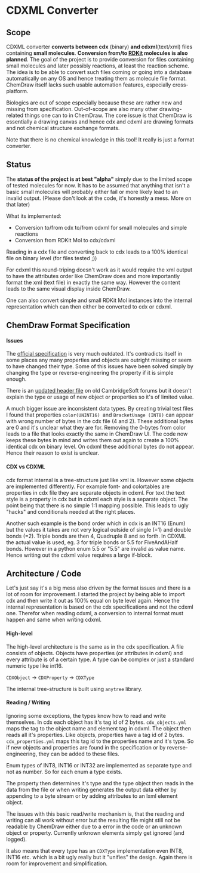 # CDXML Converter

## Scope

CDXML converter **converts between cdx** (binary) **and cdxml**(text/xml) files containing **small molecules**. **Conversion from/to [RDKit](https://github.com/rdkit/rdkit) molecules is also planned**. The goal of the project is to provide conversion for files containing small molecules and later possibly reactions, at least the reaction scheme. The idea is to be able to convert such files coming or going into a database automatically on any OS and hence treating them as molecule file format. ChemDraw itself lacks such usable automation features, especially cross-platform.

Biologics are out of scope especially because these are rather new and missing from specification. Out-of-scope are also many other drawing-related things one can to in ChemDraw. The core issue is that ChemDraw is essentially a drawing canvas and hence cdx and cdxml are drawing formats and not chemical structure exchange formats.

Note that there is no chemical knowledge in this tool! It really is just a format converter.

## Status

The **status of the project is at best "alpha"** simply due to the limited scope of tested molecules for now. It has to be assumed that anything that isn't a basic small molecules will probably either fail or more likely lead to an invalid output. (Please don't look at the code, it's honestly a mess. More on that later)

What its implemented:

- Conversion to/from cdx to/from cdxml for small molecules and simple reactions
- Conversion from RDKit Mol to cdx/cdxml

Reading in a cdx file and converting back to cdx leads to a 100% identical file on binary level (for files tested ;))

For cdxml this round-triping doesn't work as it would require the xml output to have the attributes order like ChemDraw does and more importantly format the xml (text file) in exactly the same way. However the content leads to the same visual display inside ChemDraw.

One can also convert simple and small RDKit Mol instances into the internal representation which can then either be converted to cdx or cdxml.

## ChemDraw Format Specification

#### Issues

The [official specification](https://www.cambridgesoft.com/services/documentation/sdk/chemdraw/cdx/General.htm) is very much outdated. It's contradicts itself in some places any many properties and objects are outright missing or seem to have changed their type. Some of this issues have been solved simply by changing the type or reverse-engineering the property if it is simple enough.

There is an [updated header file](http://forums.cambridgesoft.com/messageview.aspx?catid=12&threadid=3822) on old CambridgeSoft forums but it doesn't explain the type or usage of new object or properties so it's of limited value.

A much bigger issue are inconsistent data types. By creating trivial test files I found that properties `color(UNINT16) `and `BracketUsage (INT8)` can appear with wrong number of bytes in the cdx file (4 and 2). These additional bytes are 0 and it's unclear what they are for. Removing the 0-bytes from color leads to a file that looks exactly the same in ChemDraw UI. The code now keeps these bytes in mind and writes them out again to create a 100% identical cdx on binary level. On cdxml these additional bytes do not appear. Hence their reason to exist is unclear.

#### CDX vs CDXML

cdx format internal is a tree-structure just like xml is. However some objects are implemented differently. For example font- and colortables are properties in cdx file they are separate objects in cdxml. For text the text style is a property in cdx but in cdxml each style is a separate object. The point being that there is no simple 1:1 mapping possible. This leads to ugly "hacks" and conditionals needed at the right places.

Another such example is the bond order which in cdx is an INT16 (Enum) but the values it takes are not very logical outside of single (=1) and double bonds (=2). Triple bonds are then 4, Quadruple 8 and so forth. In CDXML the actual value is used, eg. 3 for triple bonds or 5.5 for FiveAndAHalf bonds. However in a python enum 5.5 or "5.5" are invalid as value name. Hence writing out the cdxml value requires a large if-block.

## Architecture / Code

Let's just say it's a big mess also driven by the format issues and there is a lot of room for improvement. I started the project by being able to import cdx and then write it out as 100% equal on byte level again. Hence the internal representation is based on the cdx specifications and not the cdxml one. Therefor when reading cdxml, a conversion to internal format must happen and same when writing cdxml.

#### High-level

The high-level architecture is the same as in the cdx specification. A file consists of objects. Objects have properties (or attributes in cdxml) and every attribute is of a certain type. A type can be complex or just a standard numeric type like int16. 

`CDXObject` -> `CDXProperty` -> `CDXType`

The internal tree-structure is built using `anytree` library. 

#### Reading / Writing

Ignoring some exceptions, the types know how to read and write themselves. In cdx each object has it's tag id of 2 bytes. `cdx_objects.yml` maps the tag to the object name and element tag in cdxml. The object then reads all it's properties. Like objects, properties have a tag id of 2 bytes. `cdx_properties.yml` maps this tag id to the properties name and it's type. So if new objects and properties are found in the specification or by reverse-engineering,  they can be added to these files.

Enum types of INT8, INT16 or INT32 are implemented as separate type and not as number. So for each enum a type exists.

The property then determines it's type and the type object then reads in the data from the file or when writing generates the output data either by appending to a byte stream or by adding attributes to an lxml element object. 

The issues with this basic read/write mechanism is, that the reading and writing can all work without error but the resulting file might still not be readable by ChemDraw either due to a error in the code or an unknown object or property. Currently unknown elements simply get ignored (and logged).

It also means that every type has an `CDXType` implementation even INT8, INT16 etc. which is a bit ugly really but it "unifies" the design. Again there is room for improvement and simplification.